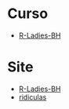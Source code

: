 # Curso
* [R-Ladies-BH](https://youtu.be/iARh3yg6dq8)

# Site
* [R-Ladies-BH](https://rladiesbh.com.br/)
* [ridiculas](https://ridiculas.wordpress.com/)
